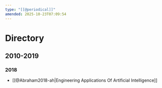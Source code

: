 ```yaml
---
type: "[[@periodical]]"
amended: 2025-10-23T07:09:54
---
```


# Directory
## 2010-2019
### 2018
- [[@Abraham2018-ah|Engineering Applications Of Artificial Intelligence]]
